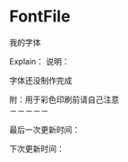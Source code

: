 # FontFile
我的字体





Explain：
说明：

字体还没制作完成







附：用于彩色印刷前请自己注意　　　</br>
－－－－－           </br>



最后一次更新时间：

下次更新时间：
